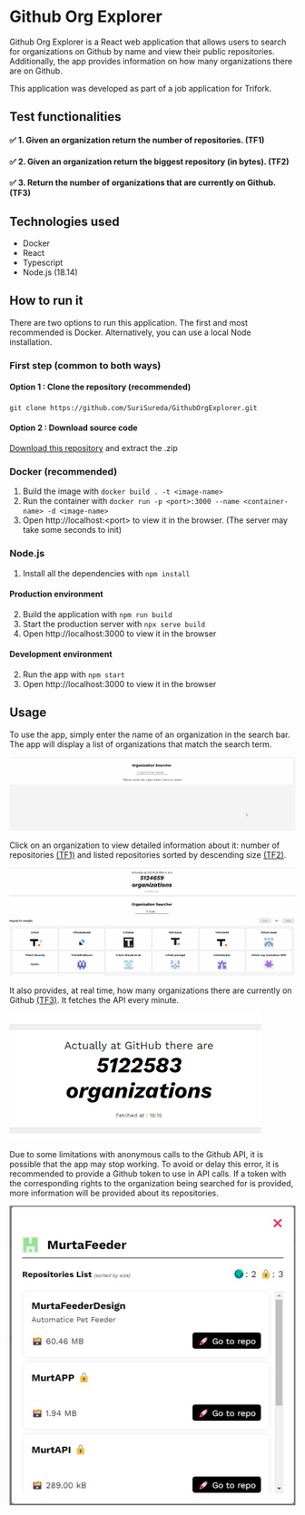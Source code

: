 # Github Org Explorer

Github Org Explorer is a React web application that allows users to search for organizations on Github by name and view their public repositories. Additionally, the app provides information on how many organizations there are on Github.

This application was developed as part of a job application for Trifork.

## Test functionalities

#### ✅ 1. Given an organization return the number of repositories. (TF1)

#### ✅ 2. Given an organization return the biggest repository (in bytes). (TF2)

#### ✅ 3. Return the number of organizations that are currently on Github. (TF3)

## Technologies used

- Docker
- React
- Typescript
- Node.js (18.14)

## How to run it

There are two options to run this application. The first and most recommended is Docker. Alternatively, you can use a local Node installation.

### First step (common to both ways)

#### Option 1 : Clone the repository (recommended)

`git clone https://github.com/SuriSureda/GithubOrgExplorer.git`

#### Option 2 : Download source code

[Download this repository](https://github.com/SuriSureda/GithubOrgExplorer/archive/refs/heads/main.zip) and extract the .zip

### Docker (recommended)

1. Build the image with `docker build . -t <image-name>`
2. Run the container with `docker run -p <port>:3000 --name <container-name> -d <image-name>`
3. Open http://localhost:\<port\> to view it in the browser. (The server may take some seconds to init)

### Node.js

1. Install all the dependencies with `npm install`

#### Production environment

2. Build the application with `npm run build`
3. Start the production server with `npx serve build`
4. Open http://localhost:3000 to view it in the browser

#### Development environment

2. Run the app with `npm start`
3. Open http://localhost:3000 to view it in the browser

## Usage

To use the app, simply enter the name of an organization in the search bar. The app will display a list of organizations that match the search term.

![](images/searcher.gif)

Click on an organization to view detailed information about it: number of repositories [(TF1)](#✅-1-given-an-organization-return-the-number-of-repositories-tf1) and listed repositories sorted by descending size [(TF2)](#✅-2-given-an-organization-return-the-biggest-repository-in-bytes-tf2).

![](images/modal.gif)

It also provides, at real time, how many organizations there are currently on Github [(TF3)](#✅-3-return-the-number-of-organizations-that-are-currently-on-github-tf3). It fetches the API every minute.

![](images/counter.gif)

Due to some limitations with anonymous calls to the Github API, it is possible that the app may stop working. To avoid or delay this error, it is recommended to provide a Github token to use in API calls. If a token with the corresponding rights to the organization being searched for is provided, more information will be provided about its repositories.

![](images/ownerOrg.jpg)
